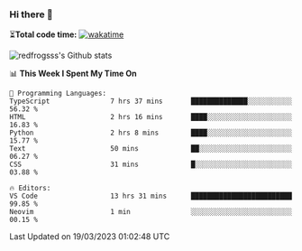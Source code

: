 ### Hi there 👋

⏳**Total code time:** [![wakatime](https://wakatime.com/badge/user/2cbd8003-b8b8-4565-92d7-ad9c23ff1846.svg)](https://wakatime.com/@2cbd8003-b8b8-4565-92d7-ad9c23ff1846)

<img src="https://github-readme-stats.vercel.app/api?username=redfrogsss&show_icons=true" alt="redfrogsss's Github stats"></img>

<!--START_SECTION:waka-->
📊 **This Week I Spent My Time On** 

```text
💬 Programming Languages: 
TypeScript               7 hrs 37 mins       ██████████████░░░░░░░░░░░   56.32 % 
HTML                     2 hrs 16 mins       ████░░░░░░░░░░░░░░░░░░░░░   16.83 % 
Python                   2 hrs 8 mins        ████░░░░░░░░░░░░░░░░░░░░░   15.77 % 
Text                     50 mins             ██░░░░░░░░░░░░░░░░░░░░░░░   06.27 % 
CSS                      31 mins             █░░░░░░░░░░░░░░░░░░░░░░░░   03.88 % 

🔥 Editors: 
VS Code                  13 hrs 31 mins      █████████████████████████   99.85 % 
Neovim                   1 min               ░░░░░░░░░░░░░░░░░░░░░░░░░   00.15 % 
```


 Last Updated on 19/03/2023 01:02:48 UTC
<!--END_SECTION:waka-->
